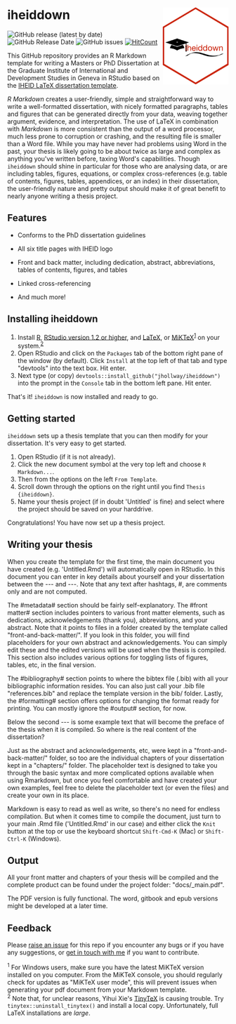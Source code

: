# iheiddown <img src="inst/iheiddown.png" align="right" width="150"/>

<!-- badges: start -->
![GitHub release (latest by date)](https://img.shields.io/github/v/release/jhollway/iheiddown)
![GitHub Release Date](https://img.shields.io/github/release-date/jhollway/iheiddown)
![GitHub issues](https://img.shields.io/github/issues-raw/jhollway/iheiddown)
[![HitCount](http://hits.dwyl.com/jhollway/iheiddown.svg)](http://hits.dwyl.com/jhollway/iheiddown)
<!-- ![GitHub All Releases](https://img.shields.io/github/downloads/jhollway/iheiddown/total) -->
<!-- badges: end -->

This GitHub repository provides an R Markdown template for writing 
a Masters or PhD Dissertation at the Graduate Institute of International and Development Studies in Geneva 
in RStudio based on the [IHEID LaTeX dissertation template](https://github.com/jhollway/iheidmytex).

_R Markdown_ creates a user-friendly, simple and straightforward way to write a well-formatted dissertation,
with nicely formatted paragraphs, tables and figures that can be generated directly from your data,
weaving together argument, evidence, and interpretation.
The use of LaTeX in combination with _Markdown_ is more consistent than the output of a word processor, 
much less prone to corruption or crashing, and the resulting file is smaller than a Word file. 
While you may have never had problems using Word in the past, 
your thesis is likely going to be about twice as large and complex as anything you've written before, 
taxing Word's capabilities.
Though `iheiddown` should shine in particular for those who are analysing data, 
or are including tables, figures, equations, or complex cross-references 
(e.g. table of contents, figures, tables, appendices, or an index) in their dissertation,
the user-friendly nature and pretty output should make it of great benefit to nearly anyone writing a thesis project.

## Features

- Conforms to the PhD dissertation guidelines

- All six title pages with IHEID logo

- Front and back matter, including dedication, abstract, abbreviations, 
tables of contents, figures, and tables

- Linked cross-referencing

- And much more!


## Installing iheiddown

1. Install [R](https://cran.rstudio.com), [RStudio version 1.2 or higher](https://www.rstudio.com/products/rstudio/download/#download), and [LaTeX](https://www.latex-project.org/get/), or [MiKTeX](https://miktex.org/howto/install-miktex/)<sup>[1](#myfootnote1)</sup> on your system.<sup>[2](#myfootnote2)</sup>
1. Open RStudio and click on the `Packages` tab of the bottom right pane of the window (by default).
Click `Install` at the top left of that tab and type "devtools" into the text box. Hit enter.
1. Next type (or copy) `devtools::install_github("jhollway/iheiddown")` into the prompt in the `Console` tab in the bottom left pane. Hit enter.

That's it! `iheiddown` is now installed and ready to go.

## Getting started

`iheiddown` sets up a thesis template that you can then modify for your dissertation.
It's very easy to get started.

1. Open RStudio (if it is not already).
1. Click the new document symbol at the very top left and choose `R Markdown...`. 
1. Then from the options on the left `From Template`. 
1. Scroll down through the options on the right until you find `Thesis   {iheiddown}`.
1. Name your thesis project (if in doubt 'Untitled' is fine) and select where the project should be saved on your harddrive.

Congratulations! You have now set up a thesis project.

<!--
- The R packages `bookdown`, `tidyverse`, and `reticulate` (the other packages you need should be automatically installed when you build this project for the first time in RStudio)
- (If on a Mac): Command line developer tools. You can install these by typing `xcode-select --install` in a terminal prompt
-->

## Writing your thesis

When you create the template for the first time, 
the main document you have created (e.g. 'Untitled.Rmd') will automatically open in RStudio.
In this document you can enter in key details about yourself and your dissertation
between the \-\-\- and \-\-\-.
Note that any text after hashtags, \#, are comments only and are not computed. 

The \#metadata\# section should be fairly self-explanatory.
The \#front matter\# section includes pointers to various front matter elements,
such as dedications, acknowledgements (thank you), abbreviations, and your abstract.
Note that it points to files in a folder created by the template 
called "front-and-back-matter/".
If you look in this folder, you will find placeholders for your own
abstract and acknowledgements.
You can simply edit these and the 
edited versions will be used when the thesis is compiled.
This section also includes various options for 
toggling lists of figures, tables, etc, in the final version.

The \#bibliography\# section points to where the bibtex file (.bib) with
all your bibliographic information resides.
You can also just call your .bib file "references.bib" and replace the
template version in the bib/ folder.
Lastly, the \#formatting\# section offers options for changing the format
ready for printing.
You can mostly ignore the \#output\# section, for now.

Below the second \-\-\- is some example text that will become 
the preface of the thesis when it is compiled.
So where is the real content of the dissertation?

Just as the abstract and acknowledgements, etc,
were kept in a "front-and-back-matter/" folder,
so too are the individual chapters of your dissertation
kept in a "chapters/" folder.
The placeholder text is designed to take you through the
basic syntax and more complicated options available when
using Rmarkdown,
but once you feel comfortable and have created your own
examples, feel free to delete the placeholder text
(or even the files) and create your own in its place.

Markdown is easy to read as well as write,
so there's no need for endless compilation.
But when it comes time to compile the document,
just turn to your main .Rmd file ('Untitled.Rmd' in our case)
and either click the `Knit` button at the top
or use the keyboard shortcut `Shift-Cmd-K` (Mac) or `Shift-Ctrl-K` (Windows).

<!-- 
## Knitting individual chapters

To knit an individual chapter without compiling the entire thesis:
1. open the **.Rmd** file of a chapter
2. add a YAML header specifying the output format(s) (e.g. `bookdown::word_document2` for a word document you might want to upload to Google Docs for feedback from collaborators)
3. Click the `knit` button (the output file is then saved in the root folder)

As shown in the sample chapters' YAML headers, to output a single chapter to PDF, use:

```yaml
output:
  bookdown::pdf_document2:
    template: templates/iheiddiss.tex
```
This will format the chapter in the myiheidtex style but without including the front matter (table of contents, abstract, etc)
-->

## Output 

All your front matter and chapters of your thesis will be compiled
and the complete product can be found under the project folder: "docs/_main.pdf".

The PDF version is fully functional. 
The word, gitbook and epub versions might be developed at a later time.

## Feedback

Please [raise an issue](https://github.com/jhollway/iheiddown/issues) for this repo
if you encounter any bugs or if you have any suggestions,
or [get in touch with me](https://jameshollway.com) if you want to contribute.

<sup><a name="myfootnote1">1</a></sup> For Windows users, make sure you have the latest MiKTeX version installed on you computer. From the MiKTeX console, you should regularly check for updates as "MiKTeX user mode", this will prevent issues when generating your pdf document from your Markdown template.    
<sup><a name="myfootnote2">2</a></sup> Note that, for unclear reasons, Yihui Xie's [TinyTeX](https://yihui.name/tinytex/) is causing trouble. Try `tinytex::uninstall_tinytex()` and install a local copy. Unfortunately, full LaTeX installations are *large*.

